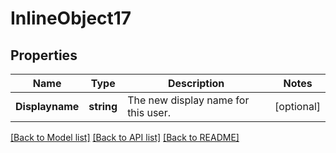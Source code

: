 # InlineObject17

## Properties

Name | Type | Description | Notes
------------ | ------------- | ------------- | -------------
**Displayname** | **string** | The new display name for this user. | [optional] 

[[Back to Model list]](../README.md#documentation-for-models) [[Back to API list]](../README.md#documentation-for-api-endpoints) [[Back to README]](../README.md)


